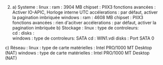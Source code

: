 2. a) Systeme : 
linux : 
    ram : 3904 MB
    chipset : PIIX3
    fonctions avancées : Activer IO-APIC, Horloge interne UTC
    accélerations :  par défaut, activer la pagination imbriquée
windows :
    ram : 4608 MB 
    chipset : PIIX3
    fonctions avancées : rien d'acitver
    accélerations : par défaut, activer la pagination imbriquée
b) Stockage :
linux : 
    type de controleurs:  
    cd : 
    disks :  
windows :
    type de controleurs: SATA 
    cd : WIN1.vdi
    disks : Port SATA 0

c) Réseau :
linux : 
    type de carte matérielles : Intel PRO/1000 MT Desktop (NAT)
windows :
    type de carte matérielles : Intel PRO/1000 MT Desktop (NAT)



